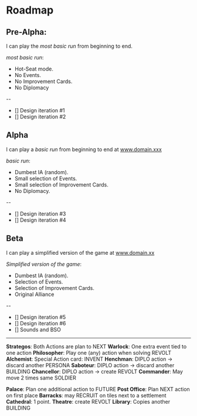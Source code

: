 # Roadmap

## Pre-Alpha:

I can play the _most basic run_ from beginning to end.

_most basic run_:

 - Hot-Seat mode.
 - No Events.
 - No Improvement Cards.
 - No Diplomacy

--

- [] Design iteration #1
- [] Design iteration #2

## Alpha

 I can play a _basic run_ from beginning to end at www.domain.xxx

_basic run_:

 - Dumbest IA (random).
 - Small selection of Events.
 - Small selection of Improvement Cards.
 - No Diplomacy.

--

- [] Design iteration #3
- [] Design iteration #4

## Beta

I can play a simplified version of the game at www.domain.xx

_Simplified version of the game_:

 - Dumbest IA (random).
 - Selection of Events.
 - Selection of Improvement Cards.
 - Original Alliance

--

- [] Design iteration #5
- [] Design iteration #6
- [] Sounds and BSO

***

**Strategos**: Both Actions are plan to NEXT
**Warlock**: One extra event tied to one action
**Philosopher**: Play one (any) action when solving REVOLT
**Alchemist**: Special Action card: INVENT
**Henchman**: DIPLO action -> discard another PERSONA
**Saboteur**: DIPLO action -> discard another BUILDING
**Chancellor**: DIPLO action -> create REVOLT
**Commander**: May move 2 times same SOLDIER

**Palace**: Plan one additional action to FUTURE
**Post Office**: Plan NEXT action on first place
**Barracks**: may RECRUIT on tiles next to a settlement
**Cathedral**: 1 point.
**Theatre**: create REVOLT
**Library**: Copies another BUILDING
